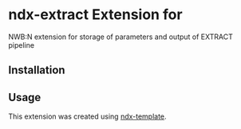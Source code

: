 # ndx-extract Extension for 

NWB:N extension for storage of parameters and output of EXTRACT pipeline

## Installation


## Usage



This extension was created using [ndx-template](https://github.com/nwb-extensions/ndx-template).
